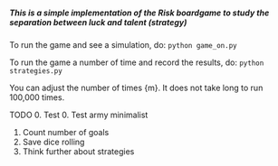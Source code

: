 ##### This is a simple implementation of the Risk boardgame to study the separation between luck and talent (strategy)

To run the game and see a simulation, do:
`python game_on.py`

To run the game a number of time and record the results, do:
`python strategies.py`

You can adjust the number of times {m}. It does not take long to run 100,000 times. 

TODO
0. Test
0. Test army minimalist
1. Count number of goals
2. Save dice rolling
3. Think further about strategies

